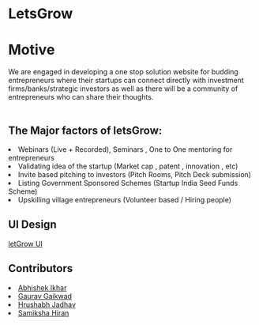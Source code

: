 # LetsGrow

<H1>Motive</H1>
We are engaged in developing a one stop solution website for budding entrepreneurs where their startups can connect directly with investment firms/banks/strategic investors as well as there will be a community of entrepreneurs who can share their thoughts. </br>
</br>

<H2>The Major factors of letsGrow:</H2>
<li>Webinars (Live + Recorded), Seminars , One to One mentoring for entrepreneurs</li>
<li>Validating idea of the startup (Market cap , patent , innovation , etc)</li>
<li>Invite based pitching to investors (Pitch Rooms, Pitch Deck submission)</li>
<li>Listing Government Sponsored Schemes (Startup India Seed Funds Scheme)</li>
<li>Upskilling village entrepreneurs (Volunteer based / Hiring people)</li>

<H2>UI Design</H2>
<a href="https://www.figma.com/file/zCYGzvuMaTy28Fd8HBLPjF/letsGrow">letGrow UI</a>

<H2>Contributors</H2>
  <li> <a href = "https://www.linkedin.com/in/abhishek-ikhar-668692206/"> Abhishek Ikhar </a> </li>
  <li> <a href = "https://www.linkedin.com/in/thegauravgaikwad/"> Gaurav Gaikwad </a> </li>
  <li> <a href = "https://www.linkedin.com/in/hrushabh-jadhav-9a21211b7/"> Hrushabh Jadhav </a> </li>
  <li> <a href = "https://www.linkedin.com/in/samiksha-hiran-248294222/"> Samiksha Hiran </a> </li>
